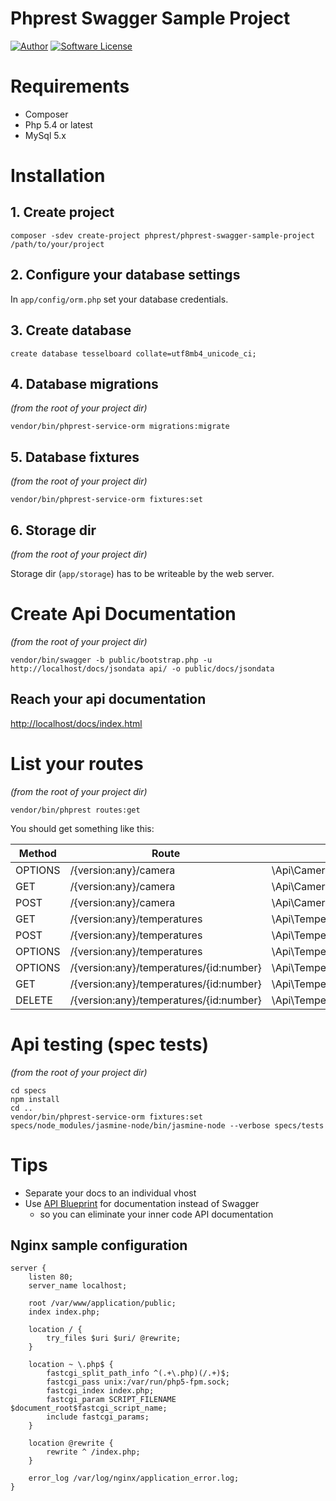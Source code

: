 # Phprest Swagger Sample Project

[![Author](http://img.shields.io/badge/author-@adammbalogh-blue.svg?style=flat-square)](https://twitter.com/adammbalogh)
[![Software License](https://img.shields.io/badge/license-MIT-blue.svg?style=flat-square)](LICENSE)

# Requirements

* Composer
* Php 5.4 or latest
* MySql 5.x 

# Installation

## 1. Create project

```cli
composer -sdev create-project phprest/phprest-swagger-sample-project /path/to/your/project
```

## 2. Configure your database settings

In ```app/config/orm.php``` set your database credentials.

## 3. Create database

```cli
create database tesselboard collate=utf8mb4_unicode_ci;
```

## 4. Database migrations

*(from the root of your project dir)*

```cli
vendor/bin/phprest-service-orm migrations:migrate
```

## 5. Database fixtures

*(from the root of your project dir)*

```cli
vendor/bin/phprest-service-orm fixtures:set
```

## 6. Storage dir

*(from the root of your project dir)*

Storage dir (```app/storage```) has to be writeable by the web server.

# Create Api Documentation

*(from the root of your project dir)*

```cli
vendor/bin/swagger -b public/bootstrap.php -u http://localhost/docs/jsondata api/ -o public/docs/jsondata
```

## Reach your api documentation

[http://localhost/docs/index.html](http://localhost/docs/index.html)

# List your routes

*(from the root of your project dir)*

```cli
vendor/bin/phprest routes:get
```

You should get something like this:

| Method  | Route                                   | Handler                                             |
|---------|-----------------------------------------|-----------------------------------------------------|
| OPTIONS | /{version:any}/camera                   | \Api\Camera\Controller\Camera::options              |
| GET     | /{version:any}/camera                   | \Api\Camera\Controller\Camera::get                  |
| POST    | /{version:any}/camera                   | \Api\Camera\Controller\Camera::post                 |
| GET     | /{version:any}/temperatures             | \Api\Temperature\Controller\Temperature::getAll     |
| POST    | /{version:any}/temperatures             | \Api\Temperature\Controller\Temperature::post       |
| OPTIONS | /{version:any}/temperatures             | \Api\Temperature\Controller\Temperature::optionsAll |
| OPTIONS | /{version:any}/temperatures/{id:number} | \Api\Temperature\Controller\Temperature::options    |
| GET     | /{version:any}/temperatures/{id:number} | \Api\Temperature\Controller\Temperature::get        |
| DELETE  | /{version:any}/temperatures/{id:number} | \Api\Temperature\Controller\Temperature::delete     |

# Api testing (spec tests)

*(from the root of your project dir)*

```cli
cd specs
npm install
cd ..
vendor/bin/phprest-service-orm fixtures:set
specs/node_modules/jasmine-node/bin/jasmine-node --verbose specs/tests
```

# Tips

* Separate your docs to an individual vhost
* Use [API Blueprint](https://apiblueprint.org/) for documentation instead of Swagger
    * so you can eliminate your inner code API documentation

## Nginx sample configuration

```
server {
    listen 80;
    server_name localhost;

    root /var/www/application/public;
    index index.php;

    location / {
        try_files $uri $uri/ @rewrite;
    }

    location ~ \.php$ {
        fastcgi_split_path_info ^(.+\.php)(/.+)$;
        fastcgi_pass unix:/var/run/php5-fpm.sock;
        fastcgi_index index.php;
        fastcgi_param SCRIPT_FILENAME $document_root$fastcgi_script_name;
        include fastcgi_params;
    }

    location @rewrite {
        rewrite ^ /index.php;
    }

    error_log /var/log/nginx/application_error.log;
}
```

